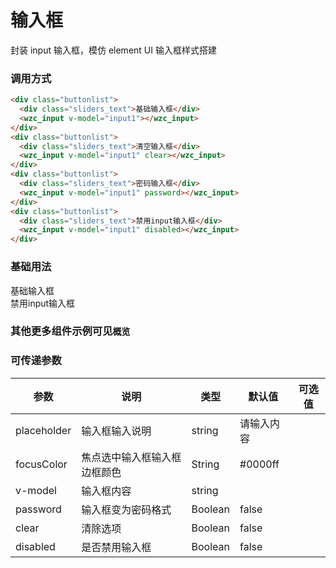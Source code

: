 # 输入框

封装 input 输入框，模仿 element UI 输入框样式搭建

### 调用方式

```html
<div class="buttonlist">
  <div class="sliders_text">基础输入框</div>
  <wzc_input v-model="input1"></wzc_input>
</div>
<div class="buttonlist">
  <div class="sliders_text">清空输入框</div>
  <wzc_input v-model="input1" clear></wzc_input>
</div>
<div class="buttonlist">
  <div class="sliders_text">密码输入框</div>
  <wzc_input v-model="input1" password></wzc_input>
</div>
<div class="buttonlist">
  <div class="sliders_text">禁用input输入框</div>
  <wzc_input v-model="input1" disabled></wzc_input>
</div>
```

### 基础用法

<div class="UiShow">
    <div class="buttonlist" > 
    <div class="sliders_text"  > 基础输入框 </div>
    <wzc_input ></wzc_input>     
    </div> 
    <div class="buttonlist">  
    </div>
    <div class="buttonlist"> 
    <div class="sliders_text"  > 禁用input输入框 </div>
    <wzc_input disabled></wzc_input>     
    </div> 
</div>

### 其他更多组件示例可见```概览```

### 可传递参数

| 参数        | 说明                         | 类型    | 默认值     | 可选值 |
| ----------- | ---------------------------- | ------- | ---------- | ------ |
| placeholder | 输入框输入说明               | string  | 请输入内容 |        |
| focusColor  | 焦点选中输入框输入框边框颜色 | String  | #0000ff    |        |
| v-model     | 输入框内容                   | string  |            |        |
| password    | 输入框变为密码格式           | Boolean | false      |        |
| clear       | 清除选项                     | Boolean | false      |        |
| disabled    | 是否禁用输入框               | Boolean | false      |        |

<br/>
